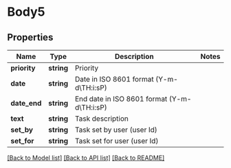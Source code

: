 # Body5

## Properties
Name | Type | Description | Notes
------------ | ------------- | ------------- | -------------
**priority** | **string** | Priority | 
**date** | **string** | Date in ISO 8601 format (Y-m-d\\TH:i:sP) | 
**date_end** | **string** | End date in ISO 8601 format (Y-m-d\\TH:i:sP) | 
**text** | **string** | Task description | 
**set_by** | **string** | Task set by user (user Id) | 
**set_for** | **string** | Task set for user (user Id) | 

[[Back to Model list]](../README.md#documentation-for-models) [[Back to API list]](../README.md#documentation-for-api-endpoints) [[Back to README]](../README.md)

